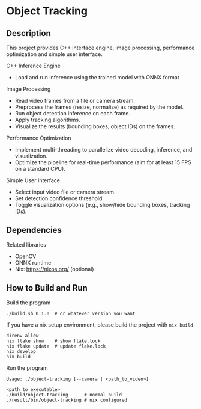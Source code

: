 # Object Tracking
## Description
This project provides C++ interface engine, image processing, performance optimization and simple user interface.

C++ Inference Engine
* Load and run inference using the trained model with ONNX format

Image Processing
* Read video frames from a file or camera stream.
* Preprocess the frames (resize, normalize) as required by the model.
* Run object detection inference on each frame.
* Apply tracking algorithms.
* Visualize the results (bounding boxes, object IDs) on the frames.

Performance Optimization
* Implement multi-threading to parallelize video decoding, inference, and visualization.
* Optimize the pipeline for real-time performance (aim for at least 15 FPS on a standard CPU).

Simple User Interface
* Select input video file or camera stream.
* Set detection confidence threshold.
* Toggle visualization options (e.g., show/hide bounding boxes, tracking IDs).

## Dependencies
Related libraries
* OpenCV
* ONNX runtime
* Nix: https://nixos.org/ (optional)

## How to Build and Run
Build the program
```
./build.sh 0.1.0  # or whatever version you want
```
If you have a nix setup environment, please build the project with `nix build`
```
direnv allow
nix flake show    # show flake.lock
nix flake update  # update flake.lock
nix develop
nix build
```

Run the program
```
Usage: ./object-tracking [--camera | <path_to_video>]

<path_to_executable>
./build/object-tracking      # normal build
./result/bin/object-tracking # nix configured
```